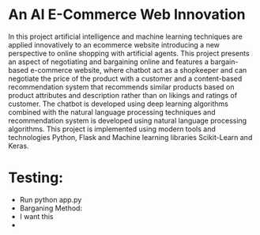 # An AI E-Commerce Web Innovation
 In this project artificial intelligence and machine learning techniques are applied innovatively to an ecommerce website introducing a new perspective to online shopping with artificial agents. This project presents an aspect of negotiating and bargaining online and features a bargain-based e-commerce website, where chatbot act as a shopkeeper and can negotiate the price of the product with a customer and a content-based recommendation system that recommends similar products based on product attributes and description rather than on likings and ratings of customer. The chatbot is developed using deep learning algorithms combined with the natural language processing techniques and recommendation system is developed using natural language processing algorithms. This project is implemented using modern tools and technologies Python, Flask and Machine learning libraries Scikit-Learn and Keras. 

# Testing:
- Run python app.py 
- Barganing Method:
 - I want this
 - 
